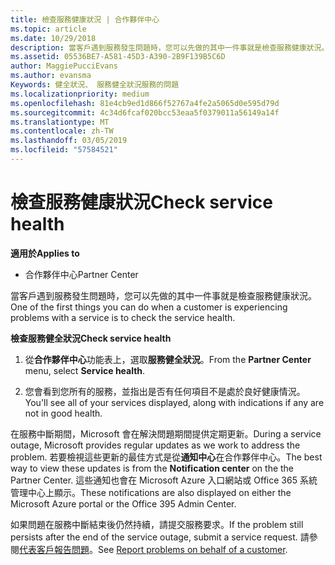 ```yaml
---
title: 檢查服務健康狀況 | 合作夥伴中心
ms.topic: article
ms.date: 10/29/2018
description: 當客戶遇到服務發生問題時，您可以先做的其中一件事就是檢查服務健康狀況。
ms.assetid: 05536BE7-A581-45D3-A390-2B9F139B5C6D
author: MaggiePucciEvans
ms.author: evansma
Keywords: 健全狀況、 服務健全狀況服務的問題
ms.localizationpriority: medium
ms.openlocfilehash: 81e4cb9ed1d866f52767a4fe2a5065d0e595d79d
ms.sourcegitcommit: 4c34d6fcaf020bcc53eaa5f0379011a56149a14f
ms.translationtype: MT
ms.contentlocale: zh-TW
ms.lasthandoff: 03/05/2019
ms.locfileid: "57584521"
---
```

# <a name="check-service-health"></a><span data-ttu-id="09ac6-104">檢查服務健康狀況</span><span class="sxs-lookup"><span data-stu-id="09ac6-104">Check service health</span></span>

<span data-ttu-id="09ac6-105">**適用於**</span><span class="sxs-lookup"><span data-stu-id="09ac6-105">**Applies to**</span></span>

-  <span data-ttu-id="09ac6-106">合作夥伴中心</span><span class="sxs-lookup"><span data-stu-id="09ac6-106">Partner Center</span></span>

<span data-ttu-id="09ac6-107">當客戶遇到服務發生問題時，您可以先做的其中一件事就是檢查服務健康狀況。</span><span class="sxs-lookup"><span data-stu-id="09ac6-107">One of the first things you can do when a customer is experiencing problems with a service is to check the service health.</span></span>

<span data-ttu-id="09ac6-108">**檢查服務健全狀況**</span><span class="sxs-lookup"><span data-stu-id="09ac6-108">**Check service health**</span></span>

1.  <span data-ttu-id="09ac6-109">從**合作夥伴中心**功能表上，選取**服務健全狀況**。</span><span class="sxs-lookup"><span data-stu-id="09ac6-109">From the **Partner Center** menu, select **Service health**.</span></span> 

2.  <span data-ttu-id="09ac6-110">您會看到您所有的服務，並指出是否有任何項目不是處於良好健康情況。</span><span class="sxs-lookup"><span data-stu-id="09ac6-110">You'll see all of your services displayed, along with indications if any are not in good health.</span></span> 

<span data-ttu-id="09ac6-111">在服務中斷期間，Microsoft 會在解決問題期間提供定期更新。</span><span class="sxs-lookup"><span data-stu-id="09ac6-111">During a service outage, Microsoft provides regular updates as we work to address the problem.</span></span> <span data-ttu-id="09ac6-112">若要檢視這些更新的最佳方式是從**通知中心**在合作夥伴中心。</span><span class="sxs-lookup"><span data-stu-id="09ac6-112">The best way to view these updates is from the **Notification center** on the the Partner Center.</span></span> <span data-ttu-id="09ac6-113">這些通知也會在 Microsoft Azure 入口網站或 Office 365 系統管理中心上顯示。</span><span class="sxs-lookup"><span data-stu-id="09ac6-113">These notifications are also displayed on either the Microsoft Azure portal or the Office 395 Admin Center.</span></span>

<span data-ttu-id="09ac6-114">如果問題在服務中斷結束後仍然持續，請提交服務要求。</span><span class="sxs-lookup"><span data-stu-id="09ac6-114">If the problem still persists after the end of the service outage, submit a service request.</span></span> <span data-ttu-id="09ac6-115">請參閱[代表客戶報告問題](report-problems-on-behalf-of-a-customer.md)。</span><span class="sxs-lookup"><span data-stu-id="09ac6-115">See [Report problems on behalf of a customer](report-problems-on-behalf-of-a-customer.md).</span></span>

 

 



